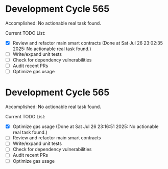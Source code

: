 # Development Cycle 565

Accomplished: No actionable real task found.

Current TODO List:

- [x] Review and refactor main smart contracts  (Done at Sat Jul 26 23:02:35 2025: No actionable real task found.)
- [ ] Write/expand unit tests
- [ ] Check for dependency vulnerabilities
- [ ] Audit recent PRs
- [ ] Optimize gas usage

# Development Cycle 565

Accomplished: No actionable real task found.

Current TODO List:

- [x] Optimize gas usage  (Done at Sat Jul 26 23:16:51 2025: No actionable real task found.)
- [ ] Review and refactor main smart contracts
- [ ] Write/expand unit tests
- [ ] Check for dependency vulnerabilities
- [ ] Audit recent PRs
- [ ] Optimize gas usage